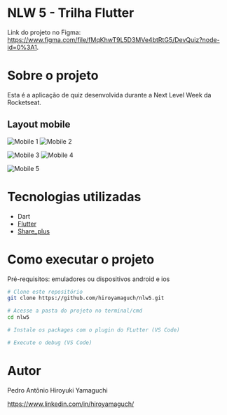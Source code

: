 # NLW 5 - Trilha Flutter
Link do projeto no Figma: https://www.figma.com/file/fMqKhwT9L5D3MVe4btRtG5/DevQuiz?node-id=0%3A1.

# Sobre o projeto
Esta é a aplicação de quiz desenvolvida durante a Next Level Week da Rocketseat.

## Layout mobile
![Mobile 1](https://github.com/hiroyamaguch/assets/blob/53ff7cab9ebf7bd5fbe0f404f3522321a8d5c139/nlw5/snapshot.jpg) ![Mobile 2](https://github.com/hiroyamaguch/assets/blob/53ff7cab9ebf7bd5fbe0f404f3522321a8d5c139/nlw5/homePage.png) 

![Mobile 3](https://github.com/hiroyamaguch/assets/blob/53ff7cab9ebf7bd5fbe0f404f3522321a8d5c139/nlw5/quiz2.png) ![Mobile 4](https://github.com/hiroyamaguch/assets/blob/53ff7cab9ebf7bd5fbe0f404f3522321a8d5c139/nlw5/result_page.png) 

![Mobile 5](https://github.com/hiroyamaguch/assets/blob/53ff7cab9ebf7bd5fbe0f404f3522321a8d5c139/nlw5/shareResults.png)

# Tecnologias utilizadas
- Dart
- [Flutter](https://flutter.dev/)
- [Share_plus](https://pub.dev/packages/share_plus)

# Como executar o projeto
Pré-requisitos: emuladores ou dispositivos android e ios

```bash
# Clone este repositório
git clone https://github.com/hiroyamaguch/nlw5.git

# Acesse a pasta do projeto no terminal/cmd
cd nlw5

# Instale os packages com o plugin do FLutter (VS Code)

# Execute o debug (VS Code)
```

# Autor
Pedro Antônio Hiroyuki Yamaguchi

https://www.linkedin.com/in/hiroyamaguch/
